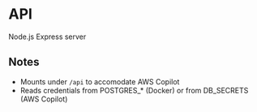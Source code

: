 # API

Node.js Express server

## Notes

- Mounts under `/api` to accomodate AWS Copilot
- Reads credentials from POSTGRES\_\* (Docker) or from DB_SECRETS (AWS Copilot)
